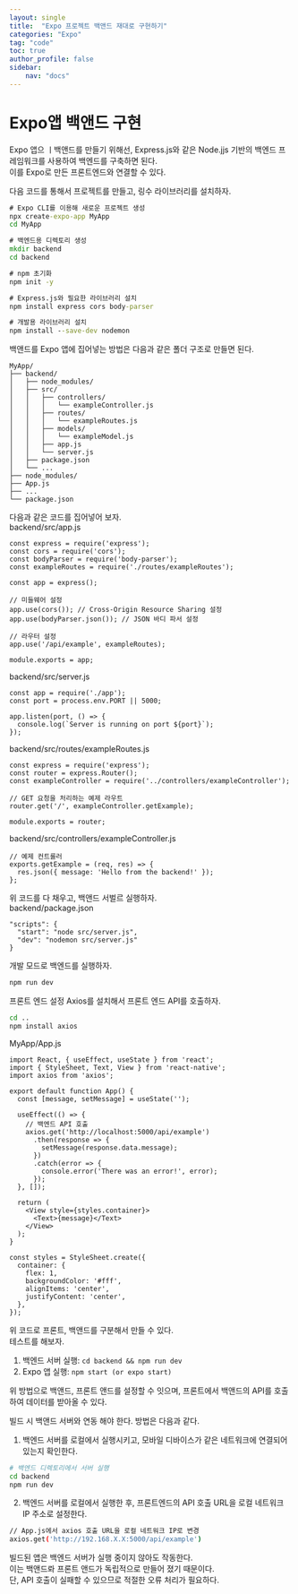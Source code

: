 ```yaml
---
layout: single
title:  "Expo 프로젝트 백앤드 재대로 구현하기"
categories: "Expo"
tag: "code"
toc: true
author_profile: false
sidebar:
    nav: "docs"
---
```


# Expo앱 백앤드 구현
Expo 앱으 ㅣ백앤드를 만들기 위해선, Express.js와 같은 Node.jjs 기반의 백엔드 프레임워크를 사용하여 백엔드를 구축하면 된다.  
이를 Expo로 만든 프론트엔드와 연결할 수 있다.  

다음 코드를 통해서 프로젝트를 만들고, 링수 라이브러리를 설치하자.  
```cmd
# Expo CLI를 이용해 새로운 프로젝트 생성
npx create-expo-app MyApp
cd MyApp

# 백엔드용 디렉토리 생성
mkdir backend
cd backend

# npm 초기화
npm init -y

# Express.js와 필요한 라이브러리 설치
npm install express cors body-parser

# 개발용 라이브러리 설치
npm install --save-dev nodemon

```  

백앤드를 Expo 앱에 집어넣는 방법은 다음과 같은 폴더 구조로 만들면 된다.  
```arduino
MyApp/
├── backend/
│   ├── node_modules/
│   ├── src/
│   │   ├── controllers/
│   │   │   └── exampleController.js
│   │   ├── routes/
│   │   │   └── exampleRoutes.js
│   │   ├── models/
│   │   │   └── exampleModel.js
│   │   ├── app.js
│   │   └── server.js
│   ├── package.json
│   └── ...
├── node_modules/
├── App.js
├── ...
└── package.json

```  

다음과 같은 코드를 집어넣어 보자.  
backend/src/app.js  
```javascriot
const express = require('express');
const cors = require('cors');
const bodyParser = require('body-parser');
const exampleRoutes = require('./routes/exampleRoutes');

const app = express();

// 미들웨어 설정
app.use(cors()); // Cross-Origin Resource Sharing 설정
app.use(bodyParser.json()); // JSON 바디 파서 설정

// 라우터 설정
app.use('/api/example', exampleRoutes);

module.exports = app;

```

backend/src/server.js  
```javascriot
const app = require('./app');
const port = process.env.PORT || 5000;

app.listen(port, () => {
  console.log(`Server is running on port ${port}`);
});

```

backend/src/routes/exampleRoutes.js  
```javascriot
const express = require('express');
const router = express.Router();
const exampleController = require('../controllers/exampleController');

// GET 요청을 처리하는 예제 라우트
router.get('/', exampleController.getExample);

module.exports = router;

```

backend/src/controllers/exampleController.js  
```javascriot
// 예제 컨트롤러
exports.getExample = (req, res) => {
  res.json({ message: 'Hello from the backend!' });
};

```

위 코드를 다 채우고, 백앤드 서벌르 실행하자.  
backend/package.json  
```javascriot
"scripts": {
  "start": "node src/server.js",
  "dev": "nodemon src/server.js"
}

```

개발 모드로 백엔드를 실행하자.  
```sh
npm run dev
```

프론트 엔드 설정
Axios를 설치해서 프론트 엔드 API를 호출하자.  
```sh
cd ..
npm install axios
```

MyApp/App.js  
```javascriot
import React, { useEffect, useState } from 'react';
import { StyleSheet, Text, View } from 'react-native';
import axios from 'axios';

export default function App() {
  const [message, setMessage] = useState('');

  useEffect(() => {
    // 백엔드 API 호출
    axios.get('http://localhost:5000/api/example')
      .then(response => {
        setMessage(response.data.message);
      })
      .catch(error => {
        console.error('There was an error!', error);
      });
  }, []);

  return (
    <View style={styles.container}>
      <Text>{message}</Text>
    </View>
  );
}

const styles = StyleSheet.create({
  container: {
    flex: 1,
    backgroundColor: '#fff',
    alignItems: 'center',
    justifyContent: 'center',
  },
});

```  
위 코드로 프론트, 백앤드를 구분해서 만들 수 있다.  
테스트를 해보자.  
1. 백엔드 서버 실행: ```cd backend && npm run dev```
2. Expo 앱 실행: ```npm start (or expo start)```

위 방법으로 백앤드, 프론트 앤드를 설정할 수 잇으며, 프론트에서 백앤드의 API를 호출하여 데이터를 받아올 수 있다.  


빌드 시 백앤드 서버와 연동 해야 한다. 방법은 다음과 같다.  
1. 백엔드 서버를 로컬에서 실행시키고, 모바일 디바이스가 같은 네트워크에 연결되어 있는지 확인한다.  
  ```bash
  # 백엔드 디렉토리에서 서버 실행
  cd backend
  npm run dev
  ```
2. 백엔드 서버를 로컬에서 실행한 후, 프론트엔드의 API 호출 URL을 로컬 네트워크 IP 주소로 설정한다.  
  ```bash
  // App.js에서 axios 호출 URL을 로컬 네트워크 IP로 변경
  axios.get('http://192.168.X.X:5000/api/example')
  ```

빌드된 앱은 백엔드 서버가 실행 중이지 않아도 작동한다.  
이는 백앤드롸 프론트 앤드가 독립적으로 만들어 졌기 때문이다.  
단, API 호출이 실패할 수 있으므로 적절한 오류 처리가 필요하다.  

